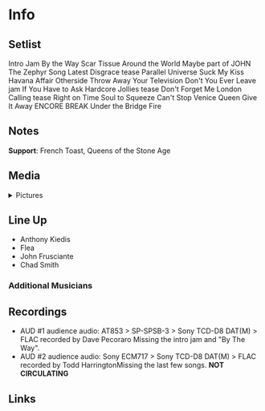 # Info

## Setlist

Intro Jam
By the Way
Scar Tissue
Around the World
Maybe part of JOHN
The Zephyr Song
Latest Disgrace tease
Parallel Universe
Suck My Kiss
Havana Affair
Otherside
Throw Away Your Television
Don't You Ever Leave jam
If You Have to Ask
Hardcore Jollies tease
Don't Forget Me
London Calling tease
Right on Time
Soul to Squeeze
Can't Stop
Venice Queen
Give It Away
ENCORE BREAK
Under the Bridge
Fire

## Notes

**Support**: French Toast, Queens of the Stone Age

## Media 

<details>
  <summary>Pictures</summary>
  <!--<img alt="Setlist" title="Setlist" src="_.jpg" height="200" />-->
</details>

## Line Up

* Anthony Kiedis
* Flea
* John Frusciante
* Chad Smith

### Additional Musicians

## Recordings

* AUD #1 audience audio: AT853 > SP-SPSB-3 > Sony TCD-D8 DAT(M) > FLAC recorded by Dave Pecoraro Missing the intro jam and "By The Way".  
* AUD #2 audience audio: Sony ECM717 > Sony TCD-D8 DAT(M) > FLAC recorded by Todd HarringtonMissing the last few songs. **NOT CIRCULATING**

## Links

